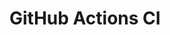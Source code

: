 # GitHub Actions CI


















































































































































































































































































































































































































































































































































































































































































































































































































































































































































































































































































































































































































































































































































































































































































































































































































































































































































































































































































































































































































































































































































































































































































































































































































































































































































































































































































































































































































































































































































































































































































































































































































































































































